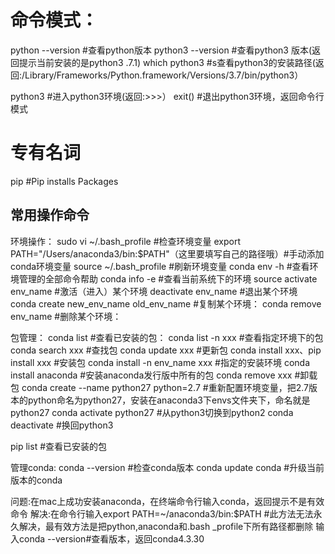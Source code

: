 # 命令模式：
python --version #查看python版本
python3 --version #查看python3 版本(返回提示当前安装的是python3 .7.1)
which python3 #s查看python3的安装路径(返回:/Library/Frameworks/Python.framework/Versions/3.7/bin/python3）

python3 #进入python3环境(返回:>>>）
exit() #退出python3环境，返回命令行模式


# 专有名词
pip #Pip installs Packages

## 常用操作命令
环境操作：
sudo vi ~/.bash_profile #检查环境变量
export PATH="/Users/anaconda3/bin:$PATH"（这里要填写自己的路径哦）#手动添加conda环境变量
source ~/.bash_profile #刷新环境变量
conda env -h #查看环境管理的全部命令帮助
conda info -e #查看当前系统下的环境
source activate env_name #激活（进入）某个环境
deactivate env_name #退出某个环境
conda create new_env_name old_env_name #复制某个环境：
conda remove env_name #删除某个环境：

包管理：
conda list #查看已安装的包：
conda list -n xxx #查看指定环境下的包
conda search xxx #查找包
conda update xxx #更新包
conda install xxx、pip install xxx #安装包
conda install -n env_name xxx #指定的安装环境
conda install anaconda #安装anaconda发行版中所有的包
conda remove xxx #卸载包
conda create --name python27 python=2.7 #重新配置环境变量，把2.7版本的python命名为python27，安装在anaconda3下envs文件夹下，命名就是python27
conda activate python27 #从python3切换到python2
conda deactivate #换回python3

pip list #查看已安装的包

管理conda:
conda --version #检查conda版本
conda update conda #升级当前版本的conda

问题:在mac上成功安装anaconda，在终端命令行输入conda，返回提示不是有效命令
解决:在命令行输入export PATH=~/anaconda3/bin:$PATH #此方法无法永久解决，最有效方法是把python,anaconda和.bash _profile下所有路径都删除
输入conda --version#查看版本，返回conda4.3.30







